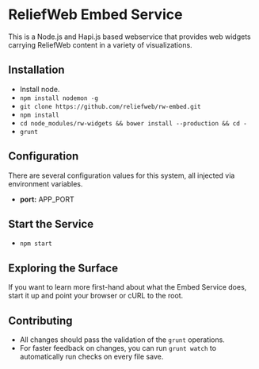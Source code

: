 # ReliefWeb Embed Service

This is a Node.js and Hapi.js based webservice that provides web widgets carrying
ReliefWeb content in a variety of visualizations.

## Installation

* Install node.
* `npm install nodemon -g`
* `git clone https://github.com/reliefweb/rw-embed.git`
* `npm install`
* `cd node_modules/rw-widgets && bower install --production && cd -`
* `grunt`

## Configuration

There are several configuration values for this system, all injected via
environment variables.

* **port:** APP_PORT

## Start the Service

* `npm start`

## Exploring the Surface

If you want to learn more first-hand about what the Embed Service does, start
it up and point your browser or cURL to the root.

## Contributing

* All changes should pass the validation of the `grunt` operations.
* For faster feedback on changes, you can run `grunt watch` to automatically run
  checks on every file save.
